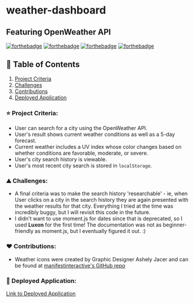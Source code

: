 # weather-dashboard
## Featuring OpenWeather API

[![forthebadge](https://forthebadge.com/images/badges/made-with-javascript.svg)](https://forthebadge.com) [![forthebadge](https://forthebadge.com/images/badges/open-source.svg)](https://forthebadge.com) [![forthebadge](https://forthebadge.com/images/badges/approved-by-veridian-dynamics.svg)](https://forthebadge.com) [![forthebadge](https://forthebadge.com/images/badges/gluten-free.svg)](https://forthebadge.com) 
 
## :book: Table of Contents
1. [Project Criteria](#criteria)
2. [Challenges](#challenges)
3. [Contributions](#contributions)
4. [Deployed Application](#deployed)

### :star: Project Criteria: <a name="criteria"></a>
- User can search for a city using the OpenWeather API.
- User's result shows current weather conditions as well as a 5-day forecast.
- Current weather includes a UV index whose color changes based on whether conditions are favorable, moderate, or severe.
- User's city search history is viewable.
- User's most recent city search is stored in `localStorage`.

### :mountain: Challenges: <a name="challenges"></a>
- A final criteria was to make the search history 'researchable' - ie, when User clicks on a city in the search history they are again presented with the weather results for that city. Everything I tried at the time was incredibly buggy, but I will revisit this code in the future.
- I didn't want to use moment.js for dates since that is deprecated, so I used **Luxon** for the first time! The documentation was not as beginner-friendly as moment.js, but I eventually figured it out. :)

### :heart: Contributions: <a name="contributions"></a>
- Weather icons were created by Graphic Designer Ashely Jacer and can be found at [manifestinteractive's GitHub repo](https://github.com/manifestinteractive/weather-underground-icons)

### :mage: Deployed Application: <a name="deployed"></a>
[Link to Deployed Application](https://marina-russ.github.io/weather-dashboard/)
